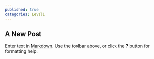 ```yaml
---
published: true
categories: Level1
---
```

## A New Post

Enter text in [Markdown](http://daringfireball.net/projects/markdown/). Use the toolbar above, or click the **?** button for formatting help.
